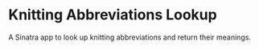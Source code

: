 # Knitting Abbreviations Lookup

A Sinatra app to look up knitting abbreviations and return their meanings.